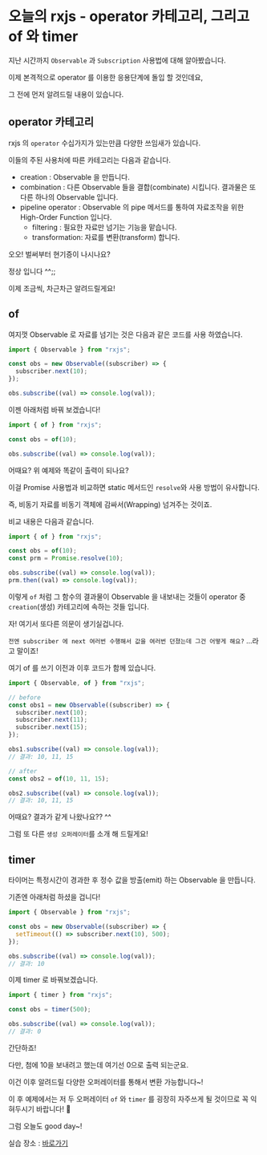 # 오늘의 rxjs - operator 카테고리, 그리고 of 와 timer

지난 시간까지 `Observable` 과 `Subscription` 사용법에 대해 알아봤습니다.

이제 본격적으로 operator 를 이용한 응용단계에 돌입 할 것인데요,

그 전에 먼저 알려드릴 내용이 있습니다.

## operator 카테고리

rxjs 의 `operator` 수십가지가 있는만큼 다양한 쓰임새가 있습니다.

이들의 주된 사용처에 따른 카테고리는 다음과 같습니다.

- creation : Observable 을 만듭니다.
- combination : 다른 Observable 들을 결합(combinate) 시킵니다. 결과물은 또다른 하나의 Observable 입니다.
- pipeline operator : Observable 의 pipe 메서드를 통하여 자료조작을 위한 High-Order Function 입니다.
  - filtering : 필요한 자료만 넘기는 기능을 맡습니다.
  - transformation: 자료를 변환(transform) 합니다.

오오! 벌써부터 현기증이 나시나요?

정상 입니다 ^^;;

이제 조금씩, 차근차근 알려드릴게요!

## of

여지껏 Observable 로 자료를 넘기는 것은 다음과 같은 코드를 사용 하였습니다.

```ts
import { Observable } from "rxjs";

const obs = new Observable((subscriber) => {
  subscriber.next(10);
});

obs.subscribe((val) => console.log(val));
```

이젠 아래처럼 바꿔 보겠습니다!

```ts
import { of } from "rxjs";

const obs = of(10);

obs.subscribe((val) => console.log(val));
```

어때요? 위 예제와 똑같이 출력이 되나요?

이걸 Promise 사용법과 비교하면 static 메서드인 `resolve`와 사용 방법이 유사합니다.

즉, 비동기 자료를 비동기 객체에 감싸서(Wrapping) 넘겨주는 것이죠.

비교 내용은 다음과 같습니다.

```ts
import { of } from "rxjs";

const obs = of(10);
const prm = Promise.resolve(10);

obs.subscribe((val) => console.log(val));
prm.then((val) => console.log(val));
```

이렇게 `of` 처럼 그 함수의 결과물이 Observable 을 내보내는 것들이 operator 중 `creation`(생성) 카테고리에 속하는 것들 입니다.

자! 여기서 또다른 의문이 생기실겁니다.

`전엔 subscriber 에 next 여러번 수행해서 값을 여러번 던졌는데 그건 어떻게 해요?` ...라고 말이죠!

여기 of 를 쓰기 이전과 이후 코드가 함께 있습니다.

```ts
import { Observable, of } from "rxjs";

// before
const obs1 = new Observable((subscriber) => {
  subscriber.next(10);
  subscriber.next(11);
  subscriber.next(15);
});

obs1.subscribe((val) => console.log(val));
// 결과: 10, 11, 15

// after
const obs2 = of(10, 11, 15);

obs2.subscribe((val) => console.log(val));
// 결과: 10, 11, 15
```

어때요? 결과가 같게 나왔나요?? ^^

그럼 또 다른 `생성 오퍼레이터`를 소개 해 드릴게요!

## timer

타이머는 특정시간이 경과한 후 정수 값을 방출(emit) 하는 Observable 을 만듭니다.

기존엔 아래처럼 하셨을 겁니다!

```ts
import { Observable } from "rxjs";

const obs = new Observable((subscriber) => {
  setTimeout(() => subscriber.next(10), 500);
});

obs.subscribe((val) => console.log(val));
// 결과: 10
```

이제 timer 로 바꿔보겠습니다.

```ts
import { timer } from "rxjs";

const obs = timer(500);

obs.subscribe((val) => console.log(val));
// 결과: 0
```

간단하죠!

다만, 첨에 10을 보내려고 했는데 여기선 0으로 출력 되는군요.

이건 이후 알려드릴 다양한 오퍼레이터를 통해서 변환 가능합니다~!

이 후 예제에서는 저 두 오퍼레이터 `of` 와 `timer` 를 굉장히 자주쓰게 될 것이므로 꼭 익혀두시기 바랍니다! 🙂

그럼 오늘도 good day~!

실습 장소 : [바로가기](https://stackblitz.com/edit/ss-ts-rxjs-005)
